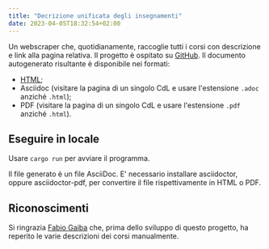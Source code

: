 ```yaml
---
title: "Decrizione unificata degli insegnamenti"
date: 2023-04-05T18:32:54+02:00
---
```


Un webscraper che, quotidianamente, raccoglie tutti i corsi con descrizione e link alla pagina relativa.
Il progetto è ospitato su [GitHub](https://github.com/cartabinaria/course-description-merged).
Il documento autogenerato risultante è disponibile nei formati:

- [HTML](https://cartabinaria.github.io/course-description-merged);
- Asciidoc (visitare la pagina di un singolo CdL e usare l'estensione `.adoc`
  anziché `.html`);
- PDF (visitare la pagina di un singolo CdL e usare l'estensione `.pdf`
  anziché `.html`).

## Eseguire in locale

Usare `cargo run` per avviare il programma.

Il file generato è un file AsciiDoc.
E' necessario installare asciidoctor, oppure asciidoctor-pdf, per convertire il file rispettivamente in HTML o PDF.

## Riconoscimenti

Si ringrazia [Fabio Gaiba](https://github.com/faguccio) che, prima
dello sviluppo di questo progetto, ha reperito le varie descrizioni dei corsi
manualmente.
